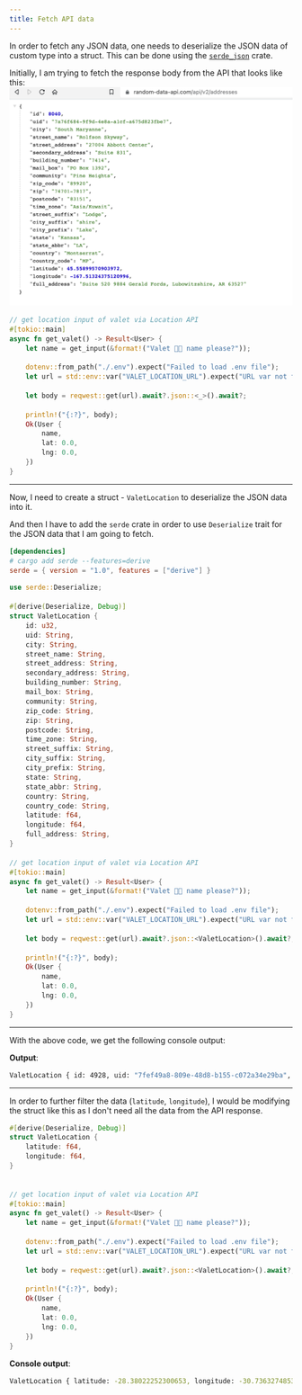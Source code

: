 ```yaml
---
title: Fetch API data
---
```


In order to fetch any JSON data, one needs to deserialize the JSON data of custom type into a struct. This can be done using the [`serde_json`](https://crates.io/crates/serde_json/) crate.

Initially, I am trying to fetch the response body from the API that looks like this:
![](../../img/api_response.png)

```rust
// get location input of valet via Location API
#[tokio::main]
async fn get_valet() -> Result<User> {
    let name = get_input(&format!("Valet 🚚💁 name please?"));

    dotenv::from_path("./.env").expect("Failed to load .env file");
    let url = std::env::var("VALET_LOCATION_URL").expect("URL var not found");

    let body = reqwest::get(url).await?.json::<_>().await?;

    println!("{:?}", body);
    Ok(User {
        name,
        lat: 0.0,
        lng: 0.0,
    })
}
```

---

Now, I need to create a struct - `ValetLocation` to deserialize the JSON data into it.

And then I have to add the `serde` crate in order to use `Deserialize` trait for the JSON data that I am going to fetch.

```toml
[dependencies]
# cargo add serde --features=derive
serde = { version = "1.0", features = ["derive"] }
```

```rust
use serde::Deserialize;

#[derive(Deserialize, Debug)]
struct ValetLocation {
    id: u32,
    uid: String,
    city: String,
    street_name: String,
    street_address: String,
    secondary_address: String,
    building_number: String,
    mail_box: String,
    community: String,
    zip_code: String,
    zip: String,
    postcode: String,
    time_zone: String,
    street_suffix: String,
    city_suffix: String,
    city_prefix: String,
    state: String,
    state_abbr: String,
    country: String,
    country_code: String,
    latitude: f64,
    longitude: f64,
    full_address: String,
}

// get location input of valet via Location API
#[tokio::main]
async fn get_valet() -> Result<User> {
    let name = get_input(&format!("Valet 🚚💁 name please?"));

    dotenv::from_path("./.env").expect("Failed to load .env file");
    let url = std::env::var("VALET_LOCATION_URL").expect("URL var not found");

    let body = reqwest::get(url).await?.json::<ValetLocation>().await?;

    println!("{:?}", body);
    Ok(User {
        name,
        lat: 0.0,
        lng: 0.0,
    })
}
```

---

With the above code, we get the following console output:

**Output**:

```sh
ValetLocation { id: 4928, uid: "7fef49a8-809e-48d8-b155-c072a34e29ba", city: "Yundtside", street_name: "Stanton Fields", street_address: "55989 Effertz Brooks", secondary_address: "Suite 683", building_number: "77339", mail_box: "PO Box 81", community: "Park Acres", zip_code: "76601-7271", zip: "13600-8160", postcode: "37818", time_zone: "America/Godthab", street_suffix: "Rapid", city_suffix: "port", city_prefix: "West", state: "Colorado", state_abbr: "AL", country: "Sierra Leone", country_code: "HT", latitude: 16.96054548560228, longitude: -80.78326583644798, full_address: "9449 Towne Glen, Irishberg, CT 47471-6266" }
```

---

In order to further filter the data (`latitude`, `longitude`), I would be modifying the struct like this as I don't need all the data from the API response.

```rust
#[derive(Deserialize, Debug)]
struct ValetLocation {
    latitude: f64,
    longitude: f64,
}


// get location input of valet via Location API
#[tokio::main]
async fn get_valet() -> Result<User> {
    let name = get_input(&format!("Valet 🚚💁 name please?"));

    dotenv::from_path("./.env").expect("Failed to load .env file");
    let url = std::env::var("VALET_LOCATION_URL").expect("URL var not found");

    let body = reqwest::get(url).await?.json::<ValetLocation>().await?;

    println!("{:?}", body);
    Ok(User {
        name,
        lat: 0.0,
        lng: 0.0,
    })
}
```

**Console output**:

```sh
ValetLocation { latitude: -28.38022252300653, longitude: -30.736327485312614 }
```
